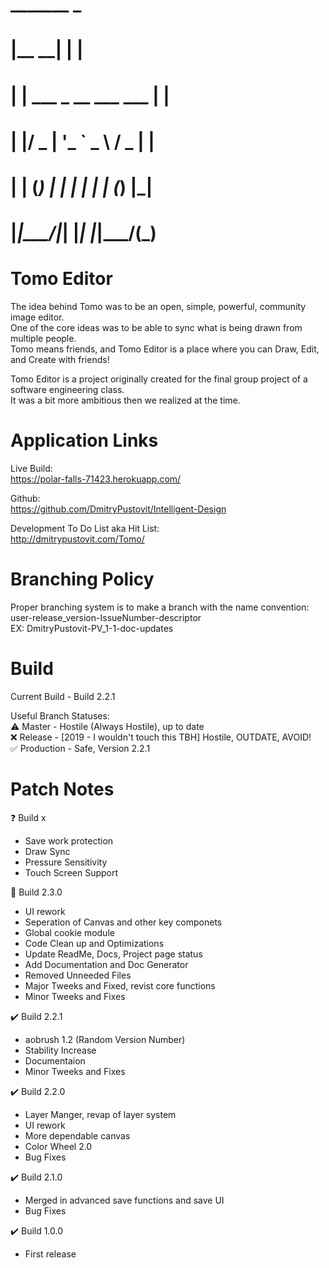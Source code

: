 #  _______                    _   
# |__   __|                  | |  
#    | | ___  _ __ ___   ___ | |  
#    | |/ _ \| '_ ` _ \ / _ \| |  
#    | | (_) | | | | | | (_) |_|  
#    |_|\___/|_| |_| |_|\___/(_)  
#    

Tomo Editor
================================
The idea behind Tomo was to be an open, simple, powerful, community image editor.    
One of the core ideas was to be able to sync what is being drawn from multiple people.  
Tomo means friends, and Tomo Editor is a place where you can Draw, Edit, and Create with friends!  
  
    
	  
Tomo Editor is a project originally created for the final group project of a software engineering class.  
It was a bit more ambitious then we realized at the time.  
  
  

Application Links
==================
Live Build:  
https://polar-falls-71423.herokuapp.com/  
  
  
Github:  
https://github.com/DmitryPustovit/Intelligent-Design
  
  
Development To Do List aka Hit List:  
http://dmitrypustovit.com/Tomo/  


Branching Policy
================================
Proper branching system is to make a branch with the name convention:  
user-release_version-IssueNumber-descriptor  
EX: DmitryPustovit-PV_1-1-doc-updates  


Build
=========================================
Current Build - Build 2.2.1

Useful Branch Statuses:  
:warning: Master - Hostile (Always Hostile), up to date  
:x: Release - [2019 - I wouldn't touch this TBH] Hostile, OUTDATE, AVOID!    
:white_check_mark: Production - Safe, Version 2.2.1  


Patch Notes
==================
:question: Build x   
- Save work protection  
- Draw Sync  
- Pressure Sensitivity  
- Touch Screen Support    

:floppy_disk: Build 2.3.0  
- UI rework  
- Seperation of Canvas and other key componets
- Global cookie module
- Code Clean up and Optimizations  
- Update ReadMe, Docs, Project page status  
- Add Documentation and Doc Generator  
- Removed Unneeded Files
- Major Tweeks and Fixed, revist core functions
- Minor Tweeks and Fixes

:heavy_check_mark: Build 2.2.1
- aobrush 1.2 (Random Version Number)
- Stability Increase
- Documentaion
- Minor Tweeks and Fixes

:heavy_check_mark: Build 2.2.0
- Layer Manger, revap of layer system
- UI rework
- More dependable canvas
- Color Wheel 2.0
- Bug Fixes  

:heavy_check_mark: Build 2.1.0
- Merged in advanced save functions and save UI
- Bug Fixes

:heavy_check_mark: Build 1.0.0
- First release